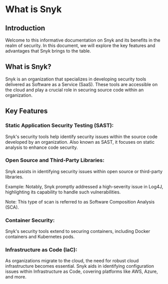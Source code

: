 # What is Snyk
## Introduction
Welcome to this informative documentation on Snyk and its benefits in the realm of security. In this document, we will explore the key features and advantages that Snyk brings to the table.

## What is Snyk?
Snyk is an organization that specializes in developing security tools delivered as Software as a Service (SaaS). These tools are accessible on the cloud and play a crucial role in securing source code within an organization.

## Key Features
### Static Application Security Testing (SAST):

Snyk's security tools help identify security issues within the source code developed by an organization.
Also known as SAST, it focuses on static analysis to enhance code security.

### Open Source and Third-Party Libraries:

Snyk assists in identifying security issues within open source or third-party libraries.

Example: Notably, Snyk promptly addressed a high-severity issue in Log4J, highlighting its capability to handle such vulnerabilities.

Note: This type of scan is referred to as Software Composition Analysis (SCA).

### Container Security:

Snyk's security tools extend to securing containers, including Docker containers and Kubernetes pods.

### Infrastructure as Code (IaC):

As organizations migrate to the cloud, the need for robust cloud infrastructure becomes essential.
Snyk aids in identifying configuration issues within Infrastructure as Code, covering platforms like AWS, Azure, and more.















